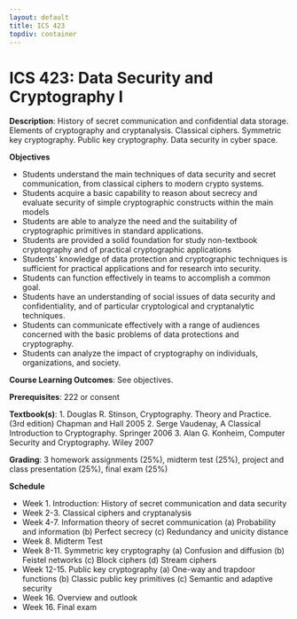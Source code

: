 ```yaml
---
layout: default
title: ICS 423
topdiv: container
---
```


# ICS 423: Data Security and Cryptography I



**Description**: History of secret communication and confidential data storage. Elements of cryptography and cryptanalysis.  Classical ciphers. Symmetric key cryptography. Public key cryptography. Data security in cyber space.

**Objectives**

* Students understand the main techniques of data security and secret communication, from classical ciphers to modern crypto systems.
* Students acquire a basic capability to reason about secrecy and evaluate security of simple cryptographic constructs within the main models
* Students are able to analyze the need and the suitability of cryptographic primitives in standard applications.
* Students are provided a solid foundation for study non-textbook cryptography and of practical cryptographic applications
* Students' knowledge of data protection and cryptographic techniques is sufficient for practical applications and for research into security.
* Students can function effectively in teams to accomplish a common goal.
* Students have an understanding of social issues of data security and confidentiality, and of particular cryptological and cryptanalytic techniques.
* Students can communicate effectively with a range of audiences concerned with the basic problems of data protections and cryptography.
* Students can analyze the impact of cryptography on individuals, organizations, and society.

**Course Learning Outcomes**: See objectives.

**Prerequisites**: 222 or consent

**Textbook(s)**: 1. Douglas R. Stinson, Cryptography. Theory and Practice. (3rd edition) Chapman and Hall 2005 
2. Serge Vaudenay, A Classical Introduction to Cryptography. Springer 2006
3. Alan G. Konheim, Computer Security and Cryptography. Wiley 2007

**Grading**: 3 homework assignments (25%), midterm test (25%), project and class presentation (25%), final exam (25%)

**Schedule**

* Week 1. Introduction: History of secret communication and data security
* Week 2-3. Classical ciphers and cryptanalysis
* Week 4-7. Information theory of secret communication
    (a) Probability and information 
    (b) Perfect secrecy
    (c) Redundancy and unicity distance 
* Week 8. Midterm Test
* Week 8-11. Symmetric key cryptography
    (a) Confusion and diffusion 
    (b) Feistel networks
    (c) Block ciphers 
    (d) Stream ciphers
* Week 12-15. Public key cryptography
    (a) One-way and trapdoor functions 
    (b) Classic public key primitives
    (c) Semantic and adaptive security
* Week 16. Overview and outlook 
* Week 16. Final exam
